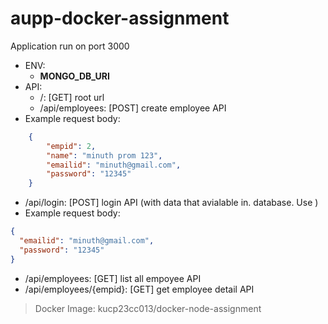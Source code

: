 # aupp-docker-assignment
Application run on port 3000
- ENV:
	- **MONGO_DB_URI**
- API:
	- /: [GET] root url
	- /api/employees: [POST] create employee API
 - Example request body:
```json
    {
        "empid": 2,
        "name": "minuth prom 123",
        "emailid": "minuth@gmail.com",
        "password": "12345"
    }
```
- /api/login: [POST] login API (with data that avialable in. database. Use )
- Example request body:
```json
{
  "emailid": "minuth@gmail.com",
  "password": "12345"
}
```
- /api/employees: [GET] list all empoyee API
- /api/employees/{empid}: [GET] get employee detail API

> Docker Image: kucp23cc013/docker-node-assignment